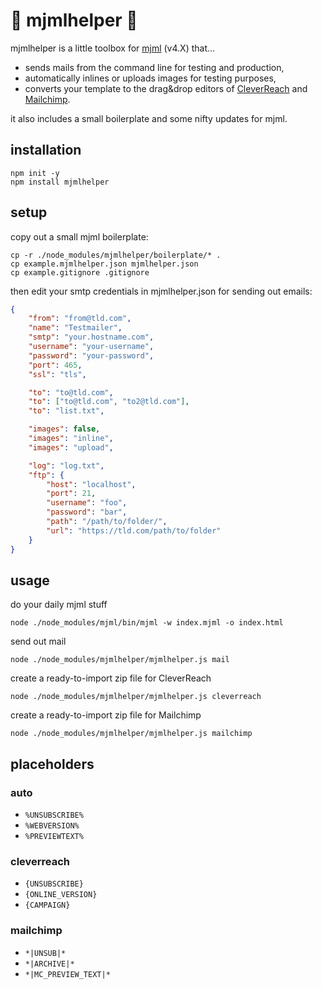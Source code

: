 # 🌈 mjmlhelper 🌈

mjmlhelper is a little toolbox for [mjml](https://mjml.io/) (v4.X) that...

-   sends mails from the command line for testing and production,
-   automatically inlines or uploads images for testing purposes,
-   converts your template to the drag&drop editors of [CleverReach](https://www.cleverreach.com) and [Mailchimp](https://mailchimp.com).

it also includes a small boilerplate and some nifty updates for mjml.

## installation

```
npm init -y
npm install mjmlhelper
```

## setup

copy out a small mjml boilerplate:

```
cp -r ./node_modules/mjmlhelper/boilerplate/* .
cp example.mjmlhelper.json mjmlhelper.json
cp example.gitignore .gitignore
```

then edit your smtp credentials in mjmlhelper.json for sending out emails:

```json
{
    "from": "from@tld.com",
    "name": "Testmailer",
    "smtp": "your.hostname.com",
    "username": "your-username",
    "password": "your-password",
    "port": 465,
    "ssl": "tls",

    "to": "to@tld.com",
    "to": ["to@tld.com", "to2@tld.com"],
    "to": "list.txt",

    "images": false,
    "images": "inline",
    "images": "upload",

    "log": "log.txt",
    "ftp": {
        "host": "localhost",
        "port": 21,
        "username": "foo",
        "password": "bar",
        "path": "/path/to/folder/",
        "url": "https://tld.com/path/to/folder"
    }
}
```

## usage

do your daily mjml stuff

```
node ./node_modules/mjml/bin/mjml -w index.mjml -o index.html
```

send out mail

```
node ./node_modules/mjmlhelper/mjmlhelper.js mail
```

create a ready-to-import zip file for CleverReach

```
node ./node_modules/mjmlhelper/mjmlhelper.js cleverreach
```

create a ready-to-import zip file for Mailchimp

```
node ./node_modules/mjmlhelper/mjmlhelper.js mailchimp
```

## placeholders

### auto

-   `%UNSUBSCRIBE%`
-   `%WEBVERSION%`
-   `%PREVIEWTEXT%`

### cleverreach

-   `{UNSUBSCRIBE}`
-   `{ONLINE_VERSION}`
-   `{CAMPAIGN}`

### mailchimp

-   `*|UNSUB|*`
-   `*|ARCHIVE|*`
-   `*|MC_PREVIEW_TEXT|*`
